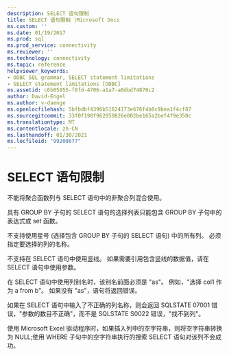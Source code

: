 ```yaml
---
description: SELECT 语句限制
title: SELECT 语句限制 |Microsoft Docs
ms.custom: ''
ms.date: 01/19/2017
ms.prod: sql
ms.prod_service: connectivity
ms.reviewer: ''
ms.technology: connectivity
ms.topic: reference
helpviewer_keywords:
- ODBC SQL grammar, SELECT statement limitations
- SELECT statement limitations [ODBC]
ms.assetid: c6b05955-f8fd-4706-a1a7-a8dbd74870c2
author: David-Engel
ms.author: v-daenge
ms.openlocfilehash: 5bfbdbf4396b51624173e676f4b0c9bea1f4cf87
ms.sourcegitcommit: 33f0f190f962059826e002be165a2bef4f9e350c
ms.translationtype: MT
ms.contentlocale: zh-CN
ms.lasthandoff: 01/30/2021
ms.locfileid: "99208677"
---
```

# <a name="select-statement-limitations"></a>SELECT 语句限制
不能将聚合函数列与 SELECT 语句中的非聚合列混合使用。  
  
 具有 GROUP BY 子句的 SELECT 语句的选择列表只能包含 GROUP BY 子句中的表达式或 set 函数。  
  
 不支持使用星号 (选择包含 GROUP BY 子句的 SELECT 语句) 中的所有列。 必须指定要选择的列的名称。  
  
 不支持在 SELECT 语句中使用竖线。 如果需要引用包含竖线的数据值，请在 SELECT 语句中使用参数。  
  
 在 SELECT 语句中使用列别名时，该别名前面必须是 "as"。 例如，"选择 col1 作为 a from b"。 如果没有 "as"，语句将返回错误。  
  
 如果在 SELECT 语句中输入了不正确的列名称，则会返回 SQLSTATE 07001 错误，"参数的数目不正确"，而不是 SQLSTATE S0022 错误，"找不到列"。  
  
 使用 Microsoft Excel 驱动程序时，如果插入列中的空字符串，则将空字符串转换为 NULL;使用 WHERE 子句中的空字符串执行的搜索 SELECT 语句对该列不会成功。
